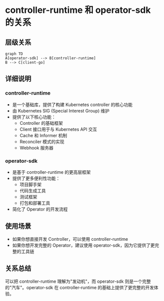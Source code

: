 # controller-runtime 和 operator-sdk 的关系

## 层级关系


```mermaid
graph TD
A[operator-sdk] --> B[controller-runtime]
B --> C[client-go]
```
## 详细说明

### controller-runtime
- 是一个基础库，提供了构建 Kubernetes controller 的核心功能
- 由 Kubernetes SIG (Special Interest Group) 维护
- 提供了以下核心功能：
  - Controller 的基础框架
  - Client 接口用于与 Kubernetes API 交互
  - Cache 和 Informer 机制
  - Reconciler 模式的实现
  - Webhook 服务器
### operator-sdk
- 是基于 controller-runtime 的更高层框架
- 提供了更多便利性功能：
  - 项目脚手架
  - 代码生成工具
  - 测试框架
  - 打包和部署工具
- 简化了 Operator 的开发流程

## 使用场景

- 如果你想直接开发 Controller，可以使用 controller-runtime
- 如果你想开发完整的 Operator，建议使用 operator-sdk，因为它提供了更完整的工具链

## 关系总结

可以把 controller-runtime 理解为"发动机"，而 operator-sdk 则是一个完整的"汽车"。operator-sdk 在 controller-runtime 的基础上提供了更完整的开发体验。

